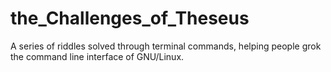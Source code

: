 # the_Challenges_of_Theseus
A series of riddles solved through terminal commands, helping people grok the command line interface of GNU/Linux.
